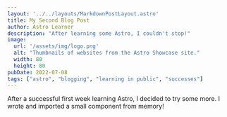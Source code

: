 ```yaml
---
layout: '../../layouts/MarkdownPostLayout.astro'
title: My Second Blog Post
author: Astro Learner
description: "After learning some Astro, I couldn't stop!"
image: 
  url: '/assets/img/logo.png'
  alt: "Thumbnails of websites from the Astro Showcase site."
  width: 80
  height: 80
pubDate: 2022-07-08
tags: ["astro", "blogging", "learning in public", "successes"]
---
```


After a successful first week learning Astro, I decided to try some more. I wrote and imported a small component from memory!
